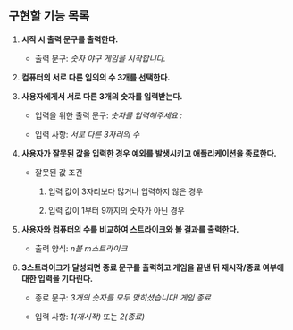 ## 구현할 기능 목록

1. **시작 시 출력 문구를 출력한다.**

   - 출력 문구: _숫자 야구 게임을 시작합니다._

2. **컴퓨터의 서로 다른 임의의 수 3개를 선택한다.**

3. **사용자에게서 서로 다른 3개의 숫자를 입력받는다.**

   - 입력을 위한 출력 문구: *숫자를 입력해주세요 :*

   - 입력 사항: _서로 다른 3자리의 수_

4. **사용자가 잘못된 값을 입력한 경우 예외를 발생시키고 애플리케이션을 종료한다.**

   - 잘못된 값 조건

     1. 입력 값이 3자리보다 많거나 입력하지 않은 경우

     2. 입력 값이 1부터 9까지의 숫자가 아닌 경우


5. **사용자와 컴퓨터의 수를 비교하여 스트라이크와 볼 결과를 출력한다.**

   - 출력 양식: _n볼 m스트라이크_

6. **3스트라이크가 달성되면 종료 문구를 출력하고 게임을 끝낸 뒤 재시작/종료 여부에 대한 입력을 기다린다.**

   - 종료 문구: _3개의 숫자를 모두 맞히셨습니다! 게임 종료_

   - 입력 사항: _1(재시작)_ 또는 _2(종료)_

